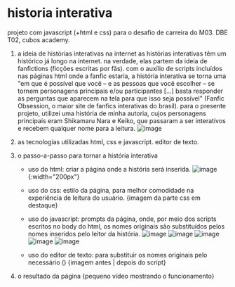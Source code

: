 # historia interativa

projeto com javascript (+html e css) para o desafio de carreira do M03. DBE T02, cubos academy.

1. a ideia de histórias interativas na internet
  as histórias interativas têm um histórico já longo na internet. na verdade, elas partem da ideia de fanfictions (ficções escritas por fãs). com o auxílio de scripts incluídos nas páginas html onde a fanfic estaria, a história interativa se torna uma "em que é possível que você – e as pessoas que você escolher – se tornem personagens principais e/ou participantes [...] basta responder as perguntas que aparecem na tela para que isso seja possível" (Fanfic Obsession, o maior site de fanfics interativas do brasil). para o presente projeto, utilizei uma história de minha autoria, cujos personagens principais eram Shikamaru Nara e Keiko, que passaram a ser interativos e recebem qualquer nome para a leitura.
![image](https://github.com/gwedosun/historia-interativa/assets/79537610/3749f5c0-b97c-42aa-a1b9-33d871068620)


3. as tecnologias utilizadas
   html, css e javascript. editor de texto. 
5. o passo-a-passo para tornar a história interativa
   - uso do html: criar a página onde a história será inserida.
   ![image](https://github.com/gwedosun/historia-interativa/assets/79537610/c58a636f-8d5b-4b6e-a6c9-b58f48e98b5e){:width="200px"}

   - uso do css: estilo da página, para melhor comodidade na experiência de leitura do usuário.
   {imagem da parte css em destaque}
   - uso do javascript: prompts da página, onde, por meio dos scripts escritos no body do html, os nomes originais são substituídos pelos nomes inseridos pelo leitor da história.
   ![image](https://github.com/gwedosun/historia-interativa/assets/79537610/07d3084f-d9f6-4611-97bf-612a852e9b40)
   ![image](https://github.com/gwedosun/historia-interativa/assets/79537610/ba7ac470-d1d5-48d1-9e35-7c116783b8b0)
   ![image](https://github.com/gwedosun/historia-interativa/assets/79537610/61e309bd-2b52-4159-a69e-456d717dd60e)
   ![image](https://github.com/gwedosun/historia-interativa/assets/79537610/b5388234-5e1c-42c8-848b-070b2d1894a0)
   ![image](https://github.com/gwedosun/historia-interativa/assets/79537610/43322507-b334-4c30-958f-87155dc6d715)

   - uso do editor de texto: para substituir os nomes originais pelo necessário (<script>document.write(Nome)</script>)
   {imagem antes | depois do script}
7. o resultado da página
   {pequeno vídeo mostrando o funcionamento}

